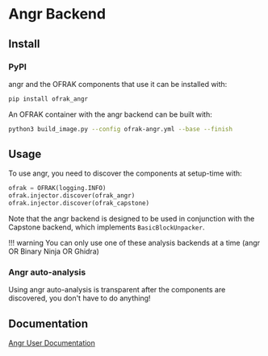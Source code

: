 # Angr Backend

## Install

### PyPI

angr and the OFRAK components that use it can be installed with:

```bash
pip install ofrak_angr
```

An OFRAK container with the angr backend can be built with:
```bash
python3 build_image.py --config ofrak-angr.yml --base --finish
```
## Usage

To use angr, you need to discover the components at setup-time with:

```python
ofrak = OFRAK(logging.INFO)
ofrak.injector.discover(ofrak_angr)
ofrak.injector.discover(ofrak_capstone)
```

Note that the angr backend is designed to be used in conjunction with the Capstone backend, which implements `BasicBlockUnpacker`.

!!! warning
    You can only use one of these analysis backends at a time (angr OR Binary Ninja OR Ghidra)

### Angr auto-analysis

Using angr auto-analysis is transparent after the components are discovered, you don't 
have to do anything!

## Documentation

[Angr User Documentation](https://docs.angr.io/)
